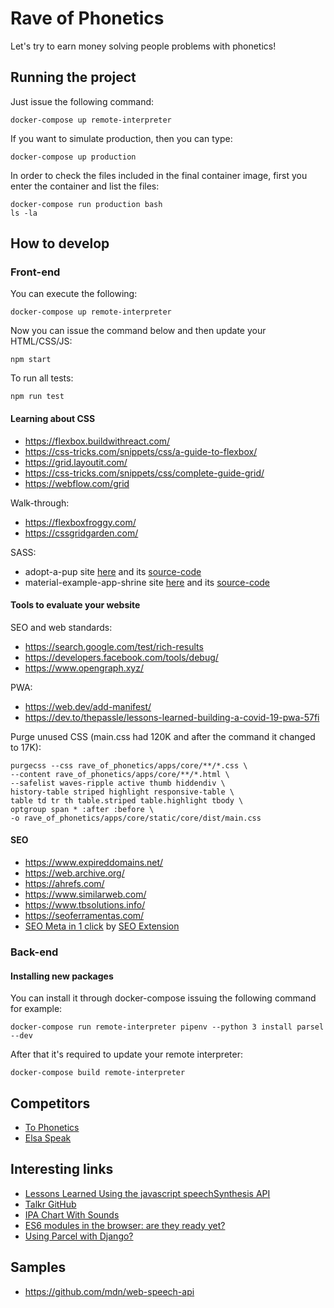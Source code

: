 # Rave of Phonetics

Let's try to earn money solving people problems with phonetics!

## Running the project

Just issue the following command:

    docker-compose up remote-interpreter

If you want to simulate production, then you can type:

    docker-compose up production

In order to check the files included in the final container image, first you enter the container and list the files:

    docker-compose run production bash
    ls -la

## How to develop

### Front-end

You can execute the following:

    docker-compose up remote-interpreter

Now you can issue the command below and then update your HTML/CSS/JS:

    npm start

To run all tests:

    npm run test

#### Learning about CSS

- https://flexbox.buildwithreact.com/
- https://css-tricks.com/snippets/css/a-guide-to-flexbox/
- https://grid.layoutit.com/
- https://css-tricks.com/snippets/css/complete-guide-grid/
- https://webflow.com/grid

Walk-through:

- https://flexboxfroggy.com/
- https://cssgridgarden.com/

SASS:

- adopt-a-pup site [here](https://adopt-a-pup.glitch.me/) and its [source-code](https://glitch.com/edit/#!/adopt-a-pup)
- material-example-app-shrine site [here]() and its [source-code](https://glitch.com/edit/#!/material-example-app-shrine?path=readme.md%3A1%3A0)

#### Tools to evaluate your website

SEO and web standards:

- https://search.google.com/test/rich-results
- https://developers.facebook.com/tools/debug/
- https://www.opengraph.xyz/

PWA:

- https://web.dev/add-manifest/
- https://dev.to/thepassle/lessons-learned-building-a-covid-19-pwa-57fi

Purge unused CSS (main.css had 120K and after the command it changed to 17K):

    purgecss --css rave_of_phonetics/apps/core/**/*.css \
    --content rave_of_phonetics/apps/core/**/*.html \
    --safelist waves-ripple active thumb hiddendiv \
    history-table striped highlight responsive-table \
    table td tr th table.striped table.highlight tbody \
    optgroup span * :after :before \
    -o rave_of_phonetics/apps/core/static/core/dist/main.css

#### SEO

- https://www.expireddomains.net/
- https://web.archive.org/
- https://ahrefs.com/
- https://www.similarweb.com/
- https://www.tbsolutions.info/
- https://seoferramentas.com/
- [SEO Meta in 1 click](https://chrome.google.com/webstore/detail/seo-meta-in-1-click/bjogjfinolnhfhkbipphpdlldadpnmhc) by [SEO Extension](http://www.seo-extension.com/install-seo-meta-chrome-extension/)

### Back-end

#### Installing new packages

You can install it through docker-compose issuing the following command for example:

    docker-compose run remote-interpreter pipenv --python 3 install parsel --dev

After that it's required to update your remote interpreter:

    docker-compose build remote-interpreter

## Competitors

- [To Phonetics](https://tophonetics.com/)
- [Elsa Speak](https://elsaspeak.com/en/)

## Interesting links

- [Lessons Learned Using the javascript speechSynthesis API](https://talkrapp.com/speechSynthesis.html)
- [Talkr GitHub](https://github.com/talkr-app)
- [IPA Chart With Sounds](https://www.internationalphoneticalphabet.org/ipa-sounds/ipa-chart-with-sounds/)
- [ES6 modules in the browser: are they ready yet?](https://medium.com/@david.gilbertson/es6-modules-in-the-browser-are-they-ready-yet-715ca2c94d09)
- [Using Parcel with Django?](https://www.reddit.com/r/django/comments/ggxk3h/using_parcel_with_django/)

## Samples

- https://github.com/mdn/web-speech-api
